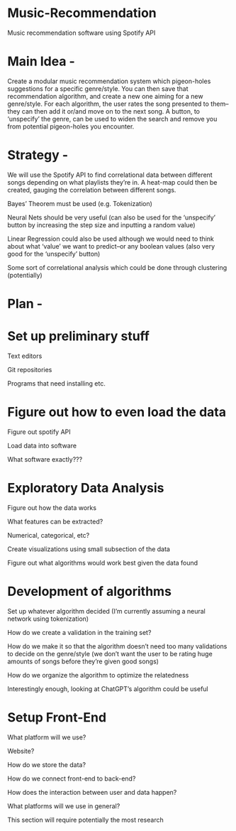 # Music-Recommendation
Music recommendation software using Spotify API

# Main Idea - 
Create a modular music recommendation system which pigeon-holes suggestions for a specific genre/style. You can then save that recommendation algorithm, and create a new one aiming for a new genre/style. For each algorithm, the user rates the song presented to them–they can then add it or/and move on to the next song. A button, to ‘unspecify’ the genre, can be used to widen the search and remove you from potential pigeon-holes you encounter. 

# Strategy - 
We will use the Spotify API to find correlational data between different songs depending on what playlists they’re in. A heat-map could then be created, gauging the correlation between different songs. 

Bayes’ Theorem must be used (e.g. Tokenization) 

Neural Nets should be very useful (can also be used for the ‘unspecify’ button by increasing the step size and inputting a random value)

Linear Regression could also be used although we would need to think about what ‘value’ we want to predict–or any boolean values (also very good for the ‘unspecify’ button)

Some sort of correlational analysis which could be done through clustering (potentially)

# Plan - 
# Set up preliminary stuff 
Text editors

Git repositories

Programs that need installing etc.

# Figure out how to even load the data
Figure out spotify API

Load data into software

What software exactly???

# Exploratory Data Analysis
Figure out how the data works 

What features can be extracted?

Numerical, categorical, etc?

Create visualizations using small subsection of the data 

Figure out what algorithms would work best given the data found

# Development of algorithms
Set up whatever algorithm decided (I’m currently assuming a neural network using tokenization)

How do we create a validation in the training set?

How do we make it so that the algorithm doesn’t need too many validations to decide on the genre/style (we don’t want the user to be rating huge amounts of songs before they’re given good songs)

How do we organize the algorithm to optimize the relatedness 

Interestingly enough, looking at ChatGPT’s algorithm could be useful 

# Setup Front-End
What platform will we use?

Website?

How do we store the data?

How do we connect front-end to back-end?

How does the interaction between user and data happen?

What platforms will we use in general? 

This section will require potentially the most research


